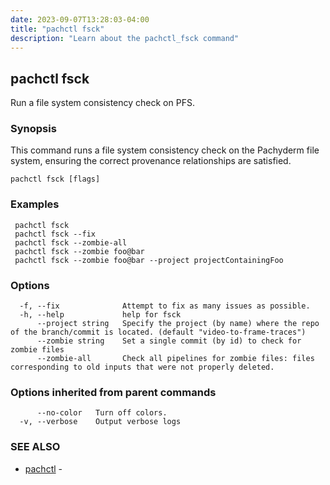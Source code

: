 ```yaml
---
date: 2023-09-07T13:28:03-04:00
title: "pachctl fsck"
description: "Learn about the pachctl_fsck command"
---
```


## pachctl fsck

Run a file system consistency check on PFS.

### Synopsis

This command runs a file system consistency check on the Pachyderm file system, ensuring the correct provenance relationships are satisfied.

```
pachctl fsck [flags]
```

### Examples

```
 pachctl fsck 
 pachctl fsck --fix 
 pachctl fsck --zombie-all 
 pachctl fsck --zombie foo@bar 
 pachctl fsck --zombie foo@bar --project projectContainingFoo 

```

### Options

```
  -f, --fix              Attempt to fix as many issues as possible.
  -h, --help             help for fsck
      --project string   Specify the project (by name) where the repo of the branch/commit is located. (default "video-to-frame-traces")
      --zombie string    Set a single commit (by id) to check for zombie files
      --zombie-all       Check all pipelines for zombie files: files corresponding to old inputs that were not properly deleted.
```

### Options inherited from parent commands

```
      --no-color   Turn off colors.
  -v, --verbose    Output verbose logs
```

### SEE ALSO

* [pachctl](../pachctl)	 - 

